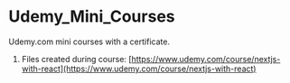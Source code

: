 # Udemy_Mini_Courses

Udemy.com mini courses with a certificate.

1. Files created during course:
   [https://www.udemy.com/course/nextjs-with-react](https://www.udemy.com/course/nextjs-with-react)
